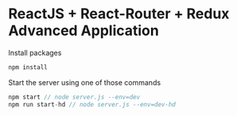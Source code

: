 # ReactJS + React-Router + Redux Advanced Application

Install packages
```javascript
npm install
```

Start the server using one of those commands
```javascript
npm start // node server.js --env=dev
npm run start-hd // node server.js --env=dev-hd
```
